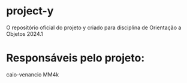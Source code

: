 # project-y
O repositório oficial do projeto y criado para disciplina de Orientação a Objetos 2024.1
# Responsáveis pelo projeto:
caio-venancio
MM4k
